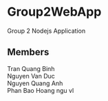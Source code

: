 # Group2WebApp
Group 2 Nodejs Application
## Members
Tran Quang Binh<br>
Nguyen Van Duc<br>
Nguyen Quang Anh<br>
Phan Bao Hoang ngu vl<br>
